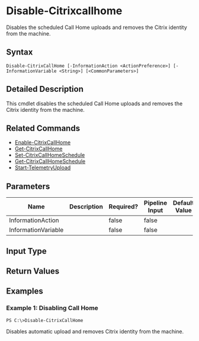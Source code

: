 ﻿
# Disable-Citrixcallhome
Disables the scheduled Call Home uploads and removes the Citrix identity from the machine.
## Syntax

```
Disable-CitrixCallHome [-InformationAction <ActionPreference>] [-InformationVariable <String>] [<CommonParameters>]
```

## Detailed Description
This cmdlet disables the scheduled Call Home uploads and removes the Citrix identity from the machine.


## Related Commands

* [Enable-CitrixCallHome](../Enable-CitrixCallHome/)
* [Get-CitrixCallHome](../Get-CitrixCallHome/)
* [Set-CitrixCallHomeSchedule](../Set-CitrixCallHomeSchedule/)
* [Get-CitrixCallHomeSchedule](../Get-CitrixCallHomeSchedule/)
* [Start-TelemetryUpload](../Start-TelemetryUpload/)
## Parameters
| Name   | Description | Required? | Pipeline Input | Default Value |
| --- | --- | --- | --- | --- |
| InformationAction |  | false | false |  |
| InformationVariable |  | false | false |  |

## Input Type

### 

## Return Values

### 

## Examples

### Example 1: Disabling Call Home

```
PS C:\>Disable-CitrixCallHome
```
Disables automatic upload and removes Citrix identity from the machine.
